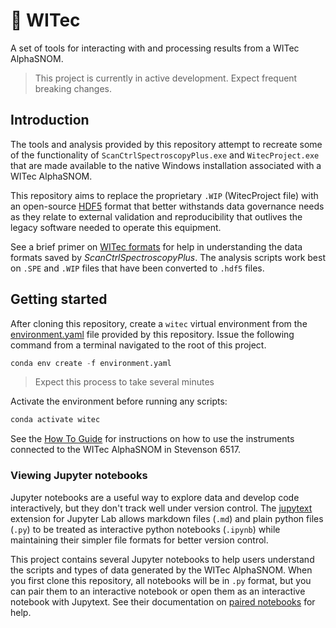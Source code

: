 # :microscope: WITec

A set of tools for interacting with and processing results from a WITec
AlphaSNOM.

> This project is currently in active development. Expect frequent
> breaking changes.

## Introduction

The tools and analysis provided by this repository attempt to recreate
some of the functionality of `ScanCtrlSpectroscopyPlus.exe` and
`WitecProject.exe` that are made available to the native Windows
installation associated with a WITec AlphaSNOM.

This repository aims to replace the proprietary `.WIP` (WitecProject
file) with an open-source [HDF5][hdf5] format that better withstands
data governance needs as they relate to external validation and
reproducibility that outlives the legacy software needed to operate this
equipment.

See a brief primer on [WITec formats](docs/witec_formats.md) for help in
understanding the data formats saved by _ScanCtrlSpectroscopyPlus_. The
analysis scripts work best on `.SPE` and `.WIP` files that have been
converted to `.hdf5` files.

[hdf5]: https://github.com/HDFGroup/hdf5

## Getting started

After cloning this repository, create a `witec` virtual environment from the
[environment.yaml](environment.yaml) file provided by this repository. Issue
the following command from a terminal navigated to the root of this project.

```python
conda env create -f environment.yaml
```

> Expect this process to take several minutes

Activate the environment before running any scripts:

```python
conda activate witec
```

See the [How To Guide](docs/how_to.md) for instructions on how to use
the instruments connected to the WITec AlphaSNOM in Stevenson 6517.

### Viewing Jupyter notebooks

Jupyter notebooks are a useful way to explore data and develop code
interactively, but they don't track well under version control. The
[jupytext][jupytext] extension for Jupyter Lab allows markdown files
(`.md`) and plain python files (`.py`) to be treated as interactive
python notebooks (`.ipynb`) while maintaining their simpler file formats
for better version control.

This project contains several Jupyter notebooks to help users understand
the scripts and types of data generated by the WITec AlphaSNOM. When you
first clone this repository, all notebooks will be in `.py` format, but
you can pair them to an interactive notebook or open them as an
interactive notebook with Jupytext. See their documentation on [paired
notebooks][jupytext-paired-notebooks] for help.

[jupytext]: https://jupytext.readthedocs.io/en/latest/
[jupytext-paired-notebooks]: https://jupytext.readthedocs.io/en/latest/paired-notebooks.html
